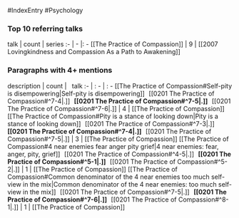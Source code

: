 #IndexEntry #Psychology

### Top 10 referring talks
talk | count | series
:- | - |: -
[[The Practice of Compassion]] | 9 | [[2007 Lovingkindness and Compassion As a Path to Awakening]]

### Paragraphs with 4+ mentions
description | count | &nbsp;&nbsp;talk
:- | : - | : -
[[The Practice of Compassion#Self-pity is disempowering\|Self-pity is disempowering]] &nbsp;&nbsp;[[0201 The Practice of Compassion#^7-4\|.]] &nbsp; **[[0201 The Practice of Compassion#^7-5\|.]]** &nbsp; [[0201 The Practice of Compassion#^7-6\|.]] | 4 | [[The Practice of Compassion]]
[[The Practice of Compassion#Pity is a stance of looking down\|Pity is a stance of looking down]] &nbsp;&nbsp;[[0201 The Practice of Compassion#^7-3\|.]] &nbsp; **[[0201 The Practice of Compassion#^7-4\|.]]** &nbsp; [[0201 The Practice of Compassion#^7-5\|.]] | 3 | [[The Practice of Compassion]]
[[The Practice of Compassion#4 near enemies fear anger pity grief\|4 near enemies: fear, anger, pity, grief]] &nbsp;&nbsp;[[0201 The Practice of Compassion#^4-5\|.]] &nbsp; **[[0201 The Practice of Compassion#^5-1\|.]]** &nbsp; [[0201 The Practice of Compassion#^5-2\|.]] | 1 | [[The Practice of Compassion]]
[[The Practice of Compassion#Common denominator of the 4 near enemies too much self-view in the mix\|Common denominator of the 4 near enemies: too much self-view in the mix]] &nbsp;&nbsp;[[0201 The Practice of Compassion#^7-5\|.]] &nbsp; **[[0201 The Practice of Compassion#^7-6\|.]]** &nbsp; [[0201 The Practice of Compassion#^8-1\|.]] | 1 | [[The Practice of Compassion]]


